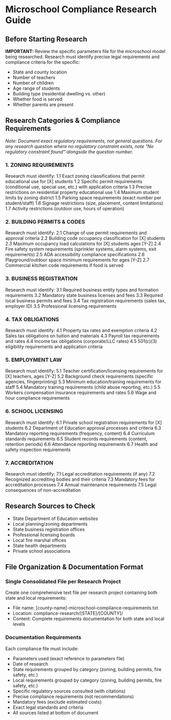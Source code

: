 # Microschool Compliance Research Guide

## Before Starting Research
**IMPORTANT:** Review the specific parameters file for the microschool model being researched. Research must identify precise legal requirements and compliance criteria for the specific:
- State and county location
- Number of teachers
- Number of children  
- Age range of students
- Building type (residential dwelling vs. other)
- Whether food is served
- Whether parents are present

## Research Categories & Compliance Requirements
*Note: Document exact regulatory requirements, not general questions. For any research question where no regulatory constraint exists, note "No regulatory constraint found" alongside the question number.*

### 1. ZONING REQUIREMENTS
Research must identify:
1.1 Exact zoning classifications that permit educational use for [X] students
1.2 Specific permit requirements (conditional use, special use, etc.) with application criteria
1.3 Precise restrictions on residential property educational use
1.4 Maximum student limits by zoning district
1.5 Parking space requirements (exact number per student/staff)
1.6 Signage restrictions (size, placement, content limitations)
1.7 Activity restrictions (outdoor use, hours of operation)

### 2. BUILDING PERMITS & CODES
Research must identify:
2.1 Change of use permit requirements and approval criteria
2.2 Building code occupancy classification for [X] students
2.3 Maximum occupancy load calculations for [X] students ages [Y-Z]
2.4 Fire safety system requirements (sprinkler systems, alarm systems, exit requirements)
2.5 ADA accessibility compliance specifications
2.6 Playground/outdoor space minimum requirements for ages [Y-Z]
2.7 Commercial kitchen code requirements if food is served

### 3. BUSINESS REGISTRATION
Research must identify:
3.1 Required business entity types and formation requirements
3.2 Mandatory state business licenses and fees
3.3 Required local business permits and fees
3.4 Tax registration requirements (sales tax, employer ID)
3.5 Professional licensing requirements

### 4. TAX OBLIGATIONS
Research must identify:
4.1 Property tax rates and exemption criteria
4.2 Sales tax obligations on tuition and materials
4.3 Payroll tax requirements and rates
4.4 Income tax obligations (corporate/LLC rates)
4.5 501(c)(3) eligibility requirements and application criteria

### 5. EMPLOYMENT LAW
Research must identify:
5.1 Teacher certification/licensing requirements for [X] teachers, ages [Y-Z]
5.2 Background check requirements (specific agencies, fingerprinting)
5.3 Minimum education/training requirements for staff
5.4 Mandatory training requirements (child abuse reporting, etc.)
5.5 Workers compensation insurance requirements and rates
5.6 Wage and hour compliance requirements

### 6. SCHOOL LICENSING
Research must identify:
6.1 Private school registration requirements for [X] students
6.2 Department of Education approval processes and criteria
6.3 Mandatory reporting requirements (frequency, content)
6.4 Curriculum standards requirements
6.5 Student records requirements (content, retention periods)
6.6 Attendance reporting requirements
6.7 Health and safety inspection requirements

### 7. ACCREDITATION
Research must identify:
7.1 Legal accreditation requirements (if any)
7.2 Recognized accrediting bodies and their criteria
7.3 Mandatory fees for accreditation processes
7.4 Annual maintenance requirements
7.5 Legal consequences of non-accreditation

## Research Sources to Check
- State Department of Education websites
- Local planning/zoning departments
- State business registration offices
- Professional licensing boards
- Local fire marshal offices
- State health departments
- Private school associations

## File Organization & Documentation Format

### Single Consolidated File per Research Project
Create one comprehensive text file per research project containing both state and local requirements:
- File name: [county-name]-microschool-compliance-requirements.txt
- Location: compliance-research/[STATE]/[COUNTY]/
- Content: Complete requirements documentation for both state and local levels

### Documentation Requirements
Each compliance file must include:
- Parameters used (exact reference to parameters file)
- Date of research
- State requirements grouped by category (zoning, building permits, fire safety, etc.)
- Local requirements grouped by category (zoning, building permits, fire safety, etc.)
- Specific regulatory sources consulted (with citations)
- Precise compliance requirements (not recommendations)
- Mandatory fees (exclude estimated costs)
- Exact legal standards and criteria
- All sources listed at bottom of document